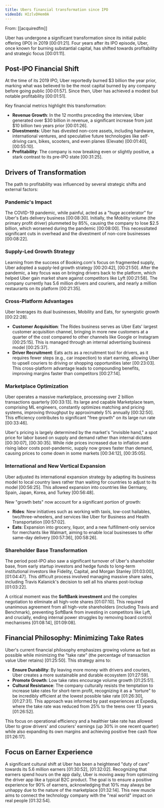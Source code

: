 ```yaml
---
title: Ubers financial transformation since IPO
videoId: HIzlvDHem0A
---
```


From: [[acquiredfm]] <br/> 

Uber has undergone a significant transformation since its initial public offering (IPO) in 2019 <a class="yt-timestamp" data-t="00:01:21">[00:01:21]</a>. Four years after its IPO episode, Uber, once known for burning substantial capital, has shifted towards profitability and strategic focus <a class="yt-timestamp" data-t="00:01:11">[00:01:11]</a>.

## Post-IPO Financial Shift
At the time of its 2019 IPO, Uber reportedly burned $3 billion the year prior, marking what was believed to be the most capital burned by any company before going public <a class="yt-timestamp" data-t="00:01:57">[00:01:57]</a>. Since then, Uber has achieved a modest but notable profitability <a class="yt-timestamp" data-t="00:01:51">[00:01:51]</a>.

Key financial metrics highlight this transformation:
*   **Revenue Growth**: In the 12 months preceding the interview, Uber generated over $30 billion in revenue, a significant increase from just $10 billion two years prior <a class="yt-timestamp" data-t="00:01:26">[00:01:26]</a>.
*   **Divestments**: Uber has divested non-core assets, including hardware, international ventures, and speculative future technologies like self-driving cars, bikes, scooters, and even planes (Elevate) <a class="yt-timestamp" data-t="00:01:40">[00:01:40]</a>, <a class="yt-timestamp" data-t="00:55:10">[00:55:10]</a>.
*   **Profitability**: The company is now breaking even or slightly positive, a stark contrast to its pre-IPO state <a class="yt-timestamp" data-t="00:31:25">[00:31:25]</a>.

## Drivers of Transformation
The path to profitability was influenced by several strategic shifts and external factors:

### Pandemic's Impact
The COVID-19 pandemic, while painful, acted as a "huge accelerator" for Uber's Eats delivery business <a class="yt-timestamp" data-t="00:08:30">[00:08:30]</a>. Initially, the Mobility volume (the primary profit driver) plummeted by 85%, causing the company to lose $2.5 billion, which worsened during the pandemic <a class="yt-timestamp" data-t="00:08:00">[00:08:00]</a>. This necessitated significant cuts in overhead and the divestment of non-core businesses <a class="yt-timestamp" data-t="00:08:22">[00:08:22]</a>.

### Supply-Led Growth Strategy
Learning from the success of Booking.com's focus on fragmented supply, Uber adopted a supply-led growth strategy <a class="yt-timestamp" data-t="00:20:42">[00:20:42]</a>, <a class="yt-timestamp" data-t="00:21:50">[00:21:50]</a>. After the pandemic, a key focus was on bringing drivers back to the platform, which helped Uber gain market share against competitors like Lyft <a class="yt-timestamp" data-t="00:21:58">[00:21:58]</a>. The company currently has 5.6 million drivers and couriers, and nearly a million restaurants on its platform <a class="yt-timestamp" data-t="00:21:35">[00:21:35]</a>.

### Cross-Platform Advantages
Uber leverages its dual businesses, Mobility and Eats, for synergistic growth <a class="yt-timestamp" data-t="00:22:28">[00:22:28]</a>.
*   **Customer Acquisition**: The Rides business serves as Uber Eats' largest customer acquisition channel, bringing in more new customers at a quarter of the cost compared to other channels like Google or Instagram <a class="yt-timestamp" data-t="00:25:15">[00:25:15]</a>. This is managed through an internal advertising business model <a class="yt-timestamp" data-t="00:25:37">[00:25:37]</a>.
*   **Driver Recruitment**: Eats acts as a recruitment tool for drivers, as it requires fewer steps (e.g., car inspection) to start earning, allowing Uber to upsell couriers to driving or shopping opportunities later <a class="yt-timestamp" data-t="00:23:03">[00:23:03]</a>. This cross-platform advantage leads to compounding benefits, improving margins faster than competitors <a class="yt-timestamp" data-t="00:27:14">[00:27:14]</a>.

### Marketplace Optimization
Uber operates a massive marketplace, processing over 2 billion transactions quarterly <a class="yt-timestamp" data-t="00:33:13">[00:33:13]</a>. Its large and capable Marketplace team, comprising ML engineers, constantly optimizes matching and pricing systems, improving throughput by approximately 5% annually <a class="yt-timestamp" data-t="00:32:50">[00:32:50]</a>. This efficiency contributes to significant "free growth" on its large run rate <a class="yt-timestamp" data-t="00:33:46">[00:33:46]</a>.

Uber's pricing is largely determined by the market's "invisible hand," a spot price for labor based on supply and demand rather than internal dictates <a class="yt-timestamp" data-t="00:30:07">[00:30:07]</a>, <a class="yt-timestamp" data-t="00:30:35">[00:30:35]</a>. While ride prices increased due to inflation and rising labor costs post-pandemic, supply now grows faster than demand, causing prices to come down in some markets <a class="yt-timestamp" data-t="00:34:12">[00:34:12]</a>, <a class="yt-timestamp" data-t="00:35:05">[00:35:05]</a>.

### International and New Vertical Expansion
Uber adjusted its international expansion strategy by adapting its business model to local country laws rather than waiting for countries to adjust to its model <a class="yt-timestamp" data-t="00:56:25">[00:56:25]</a>. This allowed expansion into countries like Germany, Spain, Japan, Korea, and Turkey <a class="yt-timestamp" data-t="00:56:48">[00:56:48]</a>.

New "growth bets" now account for a significant portion of growth:
*   **Rides**: New initiatives such as working with taxis, low-cost hailables, two/three-wheelers, and services like Uber for Business and Health Transportation <a class="yt-timestamp" data-t="00:57:02">[00:57:02]</a>.
*   **Eats**: Expansion into grocery, liquor, and a new fulfillment-only service for merchants like Walmart, aiming to enable local businesses to offer same-day delivery <a class="yt-timestamp" data-t="00:57:36">[00:57:36]</a>, <a class="yt-timestamp" data-t="00:58:26">[00:58:26]</a>.

### Shareholder Base Transformation
The period post-IPO also saw a significant turnover of Uber's shareholder base, from early startup investors and hedge funds to long-term institutional investors like Fidelity, Capital, and Morgan Stanley <a class="yt-timestamp" data-t="01:03:00">[01:03:00]</a>, <a class="yt-timestamp" data-t="01:04:47">[01:04:47]</a>. This difficult process involved managing massive share sales, including Travis Kalanick's decision to sell all his shares post-lockup <a class="yt-timestamp" data-t="01:03:22">[01:03:22]</a>.

A critical moment was the **SoftBank investment** and the complex negotiation to eliminate all high-vote shares <a class="yt-timestamp" data-t="01:07:10">[01:07:10]</a>. This required unanimous agreement from all high-vote shareholders (including Travis and Benchmark), preventing SoftBank from investing in competitors like Lyft, and crucially, ending internal power struggles by removing board control mechanisms <a class="yt-timestamp" data-t="01:08:14">[01:08:14]</a>, <a class="yt-timestamp" data-t="01:09:08">[01:09:08]</a>.

## Financial Philosophy: Minimizing Take Rates
Uber's current financial philosophy emphasizes growing volume as fast as possible while minimizing the "take rate" (the percentage of transaction value Uber retains) <a class="yt-timestamp" data-t="01:25:50">[01:25:50]</a>. This strategy aims to:
*   **Ensure Durability**: By leaving more money with drivers and couriers, Uber creates a more sustainable and durable ecosystem <a class="yt-timestamp" data-t="01:27:59">[01:27:59]</a>.
*   **Promote Growth**: Low take rates encourage volume growth <a class="yt-timestamp" data-t="01:25:51">[01:25:51]</a>.
*   **Cultural Resistance**: The company culturally resists the temptation to increase take rates for short-term profit, recognizing it as a "torture" to be incredibly efficient at the lowest possible take rate <a class="yt-timestamp" data-t="01:26:30">[01:26:30]</a>, <a class="yt-timestamp" data-t="01:27:31">[01:27:31]</a>. This approach was informed by past experiences at Expedia, where the take rate was reduced from 25% to the teens over 13 years <a class="yt-timestamp" data-t="01:26:52">[01:26:52]</a>.

This focus on operational efficiency and a healthier take rate has allowed Uber to grow drivers' and couriers' earnings (up 30% in one recent quarter) while also expanding its own margins and achieving positive free cash flow <a class="yt-timestamp" data-t="01:26:17">[01:26:17]</a>.

## Focus on Earner Experience
A significant cultural shift at Uber has been a heightened "duty of care" towards its 5.6 million earners <a class="yt-timestamp" data-t="01:30:52">[01:30:52]</a>, <a class="yt-timestamp" data-t="01:32:02">[01:32:02]</a>. Recognizing that earners spend hours on the app daily, Uber is moving away from optimizing the driver app like a typical B2C product. The goal is to ensure a positive experience for 90% of earners, acknowledging that 10% may always be unhappy due to the nature of the marketplace <a class="yt-timestamp" data-t="01:32:14">[01:32:14]</a>. This new muscle aims to connect the technology company with the "real world" impact on real people <a class="yt-timestamp" data-t="01:32:54">[01:32:54]</a>.
